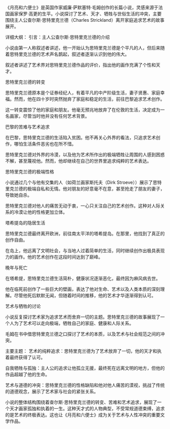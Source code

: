 《月亮和六便士》是英国作家威廉·萨默塞特·毛姆创作的长篇小说，灵感来源于法国画家保罗·高更的生平。小说探讨了艺术、天才、牺牲与世俗生活的冲突，主要围绕主人公查尔斯·思特里克兰德（Charles Strickland）离开家庭追求艺术的故事展开。

详细大纲：
引言：主人公查尔斯·思特里克兰德的介绍

小说由第一人称叙述者讲述，他一开始认为思特里克兰德是个平凡的人，但后来随着思特里克兰德的艺术声名鹊起，叙述者逐渐认识到他的伟大。

叙述者讲述了艺术界对思特里克兰德作品的评价，指出他的画作充满了个性和天才。

思特里克兰德的转变

思特里克兰德原本是个证券经纪人，有着平凡的中产阶级生活，妻子贤惠、家庭幸福。然而，他在四十岁时突然抛弃了家庭和稳定的生活，前往巴黎追求艺术创作。

这一转变震惊了他的家庭和朋友。他毫无预兆地放弃了在伦敦的生活，决定成为一名画家，尽管当时他并没有任何艺术背景。

巴黎的苦难与艺术追求

在巴黎，思特里克兰德的生活陷入贫困。他不再关心外界的看法，只追求艺术创作，哪怕生活条件恶劣也在所不惜。

思特里克兰德对外界的冷漠，以及他为艺术所作出的极端牺牲让周围的人感到困惑不解，甚至蔑视他。然而，他却继续在自己的世界里追求纯粹的艺术表达。

思特里克兰德的极端性格

小说通过几个与他有交集的人（如荷兰画家斯托夫（Dirk Stroeve））展示了思特里克兰德的极端自私和无情。他对朋友的好意毫不在意，甚至抢走了朋友的妻子，导致她自杀。

思特里克兰德对他人的痛苦无动于衷，一心只关注自己的艺术创作。这种对人际关系的冷漠让他的性格更加立体。

塔希提岛的隐居生活

思特里克兰德最终离开欧洲，前往南太平洋的塔希提岛。在那里，他找到了真正的创作自由。

在岛上，他远离了文明社会，与当地人过着简单的生活，同时继续创作出极具表现力的画作。他的艺术创作在这段时间达到了巅峰。

晚年与死亡

在塔希提，思特里克兰德生活简朴，健康状况逐渐恶化，最终因为麻风病去世。

他在临死前创作了一些巨大的壁画，表达了他对生命、艺术以及人类本质的深刻理解。尽管他死后默默无闻，但随着时间的推移，他的艺术才华逐渐得到认可。

艺术与牺牲的讨论

小说反复探讨艺术家为追求艺术而舍弃一切的主题。思特里克兰德的故事展现了一个人为了艺术可以走向极端，牺牲自己的家庭、健康和人际关系。

毛姆在书中借思特里克兰德之口探讨了艺术的本质，以及艺术与社会规范之间的冲突。

主要主题：
艺术的纯粹追求：思特里克兰德为了艺术放弃了一切，他的天才和执着最终获得了认可。

自我牺牲与孤独：主人公的追求让他孤立无援，最终死在远离文明的地方，但他的作品超越了他的生命。

艺术与道德的冲突：思特里克兰德的性格缺陷和他对他人痛苦的漠视，挑战了传统的道德观念，展示了艺术家与社会的紧张关系。

小说的整体结构围绕着查尔斯·思特里克兰德的转变、苦难和艺术追求，展现了一个天才画家孤独和执着的一生。这种天才式的人物典型，不受常规道德束缚，追求的是艺术的终极表达。这也让《月亮和六便士》成为关于艺术与人性冲突的重要文学作品。